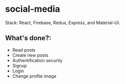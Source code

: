 # social-media

Stack: React, Firebase, Redux, Express, and Material-UI.

## What's done?:
- Read posts
- Create new posts
- Authentification security
- Signup 
- Login
- Change profile image

